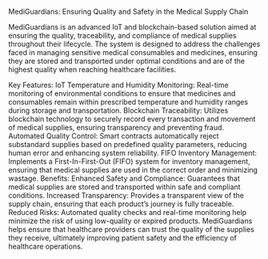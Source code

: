 MediGuardians: Ensuring Quality and Safety in the Medical Supply Chain

MediGuardians is an advanced IoT and blockchain-based solution aimed at ensuring the quality, traceability, and compliance of medical supplies throughout their lifecycle. The system is designed to address the challenges faced in managing sensitive medical consumables and medicines, ensuring they are stored and transported under optimal conditions and are of the highest quality when reaching healthcare facilities.

Key Features:
IoT Temperature and Humidity Monitoring: Real-time monitoring of environmental conditions to ensure that medicines and consumables remain within prescribed temperature and humidity ranges during storage and transportation.
Blockchain Traceability: Utilizes blockchain technology to securely record every transaction and movement of medical supplies, ensuring transparency and preventing fraud.
Automated Quality Control: Smart contracts automatically reject substandard supplies based on predefined quality parameters, reducing human error and enhancing system reliability.
FIFO Inventory Management: Implements a First-In-First-Out (FIFO) system for inventory management, ensuring that medical supplies are used in the correct order and minimizing wastage.
Benefits:
Enhanced Safety and Compliance: Guarantees that medical supplies are stored and transported within safe and compliant conditions.
Increased Transparency: Provides a transparent view of the supply chain, ensuring that each product’s journey is fully traceable.
Reduced Risks: Automated quality checks and real-time monitoring help minimize the risk of using low-quality or expired products.
MediGuardians helps ensure that healthcare providers can trust the quality of the supplies they receive, ultimately improving patient safety and the efficiency of healthcare operations.

